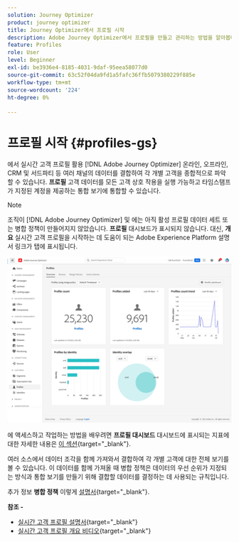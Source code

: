 ```yaml
---
solution: Journey Optimizer
product: journey optimizer
title: Journey Optimizer에서 프로필 시작
description: Adobe Journey Optimizer에서 프로필을 만들고 관리하는 방법을 알아봅니다
feature: Profiles
role: User
level: Beginner
exl-id: be3936e4-8185-4031-9daf-95eea58077d0
source-git-commit: 63c52f04da9fd1a5fafc36ffb5079380229f885e
workflow-type: tm+mt
source-wordcount: '224'
ht-degree: 0%

---
```


# 프로필 시작 {#profiles-gs}

에서 실시간 고객 프로필 활용 [!DNL Adobe Journey Optimizer] 온라인, 오프라인, CRM 및 서드파티 등 여러 채널의 데이터를 결합하여 각 개별 고객을 종합적으로 파악할 수 있습니다. **프로필** 고객 데이터를 모든 고객 상호 작용을 실행 가능하고 타임스탬프가 지정된 계정을 제공하는 통합 보기에 통합할 수 있습니다.

>[!NOTE]
>
>조직이 [!DNL Adobe Journey Optimizer] 및 에는 아직 활성 프로필 데이터 세트 또는 병합 정책이 만들어지지 않았습니다. **프로필** 대시보드가 표시되지 않습니다. 대신, **개요** 실시간 고객 프로필을 시작하는 데 도움이 되는 Adobe Experience Platform 설명서 링크가 탭에 표시됩니다.

![](assets/profiles-home.png)

에 액세스하고 작업하는 방법을 배우려면 **프로필 대시보드** 대시보드에 표시되는 지표에 대한 자세한 내용은 [이 섹션](https://experienceleague.adobe.com/docs/experience-platform/profile/ui/user-guide.html){target=&quot;_blank&quot;}.

여러 소스에서 데이터 조각을 함께 가져와서 결합하여 각 개별 고객에 대한 전체 보기를 볼 수 있습니다. 이 데이터를 함께 가져올 때 병합 정책은 데이터의 우선 순위가 지정되는 방식과 통합 보기를 만들기 위해 결합할 데이터를 결정하는 데 사용되는 규칙입니다.

추가 정보 **병합 정책** 이렇게 [설명서](https://experienceleague.adobe.com/docs/experience-platform/profile/merge-policies/ui-guide.html){target=&quot;_blank&quot;}.

**참조 -**

* [실시간 고객 프로필 설명서](https://experienceleague.adobe.com/docs/experience-platform/query/home.html){target=&quot;_blank&quot;}
* [실시간 고객 프로필 개요 비디오](https://experienceleague.adobe.com/docs/experience-platform/profile/home.html){target=&quot;_blank&quot;}
